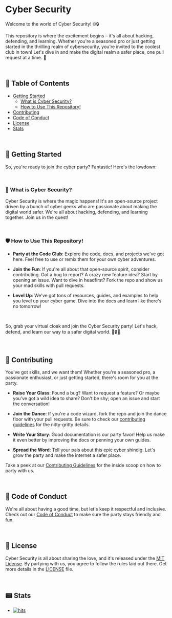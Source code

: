 # Cyber Security

Welcome to the world of Cyber Security! 🌐🔒

This repository is where the excitement begins – it's all about hacking, defending, and learning. Whether you're a seasoned pro or just getting started in the thrilling realm of cybersecurity, you're invited to the coolest club in town! Let's dive in and make the digital realm a safer place, one pull request at a time. 💪

<br>

## 🍕 Table of Contents

- [Getting Started](#-getting-started)
    - [What is Cyber Security?](#-what-is-cyber-security)
    - [How to Use This Repository!](#%EF%B8%8F-how-to-use-this-repository)
- [Contributing](#-contributing)
- [Code of Conduct](#-code-of-conduct)
- [License](#-license)
- [Stats](#-stats)

<br>

## 🚀 Getting Started

So, you're ready to join the cyber party? Fantastic! Here's the lowdown:

<br>

### 🤖 What is Cyber Security?

Cyber Security is where the magic happens! It's an open-source project driven by a bunch of cyber geeks who are passionate about making the digital world safer. We're all about hacking, defending, and learning together. Join us in the quest!

<br>

### 🛡️ How to Use This Repository!

- **Party at the Code Club**: Explore the code, docs, and projects we've got here. Feel free to use or remix them for your own cyber adventures.

- **Join the Fun**: If you're all about that open-source spirit, consider contributing. Got a bug to report? A crazy new feature idea? Start by opening an issue. Want to dive in headfirst? Fork the repo and show us your mad skills with pull requests.

- **Level Up**: We've got tons of resources, guides, and examples to help you level up your cyber game. Dive into the docs and learn like there's no tomorrow!

<br>

So, grab your virtual cloak and join the Cyber Security party! Let's hack, defend, and learn our way to a safer digital world. 🎉🔒💃

<br>

## 🎉 Contributing

You've got skills, and we want them! Whether you're a seasoned pro, a passionate enthusiast, or just getting started, there's room for you at the party.

- **Raise Your Glass**: Found a bug? Want to request a feature? Or maybe you've got a wild idea to share? Don't be shy; open an issue and start the conversation!

- **Join the Dance**: If you're a code wizard, fork the repo and join the dance floor with your pull requests. Be sure to check our [contributing guidelines](CONTRIBUTING.md) for the nitty-gritty details.

- **Write Your Story**: Good documentation is our party favor! Help us make it even better by improving the docs or penning your own guides.

- **Spread the Word**: Tell your pals about this epic cyber shindig. Let's grow the party and make the internet a safer place.

Take a peek at our [Contributing Guidelines](CONTRIBUTING.md) for the inside scoop on how to party with us.

<br>

## 🎊 Code of Conduct

We're all about having a good time, but let's keep it respectful and inclusive. Check out our [Code of Conduct](CODE_OF_CONDUCT.md) to make sure the party stays friendly and fun.

<br>

## 📜 License

Cyber Security is all about sharing the love, and it's released under the [MIT License](LICENSE). By partying with us, you agree to follow the rules laid out there. Get more details in the [LICENSE](LICENSE) file.

<br>

## 📟 Stats
- [![hits](https://hits.sh/github.com/s41r4j/opcybersec.svg)](https://hits.sh/github.com/s41r4j/opcybersec/)
